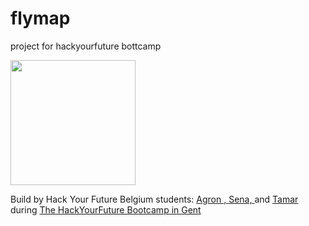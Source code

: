 # flymap
project for hackyourfuture bottcamp

<div>

<img src="https://2019.summerofcode.be/static/img/partners-svg/hackyourfuture.svg" height="200px"/>

</div>

Build by Hack Your Future Belgium students: <a href="https://github.com/agroniseni88"> Agron ,
<a href="https://github.com/msenaavci"> Sena, 
</a> and <a href="https://github.com/TamarAsashvili">Tamar
</a> during <a href="https://bootcamp.hackyourfuture.be/">The HackYourFuture Bootcamp in Gent </a>
